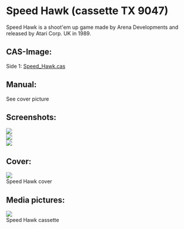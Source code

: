 # Speed Hawk (cassette TX 9047)  
Speed Hawk is a shoot'em up game made by Arena Developments and released by Atari Corp. UK in 1989.  
  
## CAS-Image:  
Side 1: [Speed_Hawk.cas](attachments/Speed_Hawk.cas)  
  
## Manual:  
See cover picture  
  
## Screenshots:  
![](attachments/Speed_Hawk_Screenshot1.jpg)  
![](attachments/Speed_Hawk_Screenshot2.jpg)  
![](attachments/Speed_Hawk_Screenshot3.jpg)  
  
## Cover:  
![](attachments/Speed_Hawk_cover.jpg)  
Speed Hawk cover  
  
## Media pictures:  
![](attachments/Speed_Hawk_cass.jpg)  
Speed Hawk cassette  

